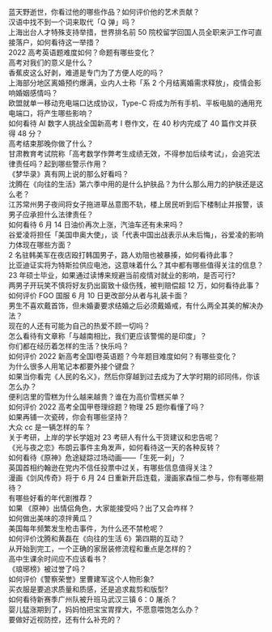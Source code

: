 蓝天野逝世，你看过他的哪些作品？如何评价他的艺术贡献？  
汉语中找不到一个词来取代「Q 弹」吗？  
上海出台人才特殊支持举措，世界排名前 50 院校留学回国人员全职来沪工作可直接落户，如何看待这一举措？  
2022 高考英语题难度如何？命题有哪些变化？  
高考对我们的意义是什么？  
香蕉皮这么好剥，难道是专门为了方便人吃的吗？  
上海部分地区离婚预约爆满，业内人士称「系 2 个月结离婚需求释放」，疫情会影响婚姻感情吗？  
欧盟就单一移动充电端口达成协议，Type-C 将成为所有手机、平板电脑的通用充电端口，将产生哪些影响？  
如何看待 AI 数字人挑战全国新高考 Ⅰ 卷作文，在 40 秒内完成了 40 篇作文并获得 48 分？  
高考结束那晚你做了什么？  
甘肃教育考试院称「高考数学作弊考生成绩无效，不得参加后续考试」，会追究法律责任吗？起到哪些警示作用？  
《梦华录》真有网上说的那么好看吗？  
沈腾在《向往的生活》第六季中用的是什么护肤品？为什么那么用力的护肤还是这么老？  
江苏常州男子夜间将女子拖进草丛意图不轨，楼上居民听到后下楼制止并报警，该男子应承担什么法律责任？  
如何看待 6 月 14 日油价再次上涨，汽油车还有未来吗？  
谷爱凌将担任「美国申奥大使」，谈「代表中国出战表示从未后悔」，谷爱凌的影响力体现在哪些方面？  
2 名驻韩美军在夜店殴打韩国男子，路人劝阻也被暴揍，如何看待此事？  
比亚迪证实将为特斯拉供应电池，这意味着什么？其中都有哪些值得关注的信息？  
23 年硕士毕业，如果通过读博来规避当前疫情对就业的影响，是否可行?  
两男子开玩笑不慎将好友扔出窗致十级伤残，被判赔偿超 12 万，如何看待此事？  
如何评价 FGO 国服 6 月 10 日更改部分从者与礼装卡面？  
男生不喜欢戴首饰，但未婚妻要求结婚之后必须戴婚戒，有什么两全其美的解决办法？  
现在的人还有可能为自己的热爱不顾一切吗？  
怎么看待有文章称「与越南相比，我们更应该警惕的是印度」？  
你们都在经历着怎样的生活？快乐吗？  
如何评价 2022 新高考全国Ⅰ卷英语题？今年题目难度如何？有哪些变化？  
为什么很多人用笔记本都要外接个键盘？  
如果当你看完《人民的名义》，然后你穿越到过去成为了大学时期的祁同伟，你该怎么办？  
便利店里的雪糕为什么越来越贵？谁在为高价雪糕买单？  
如何评价 2022 高考全国甲卷理综题？物理 25 题你看懂了吗？  
如果再铺一次瓷砖，你会有哪些坚持？  
大众 cc 是一辆怎样的车？  
关于考研，上岸的学长学姐对 23 考研人有什么干货建议和忠告呢？  
《光与夜之恋》布朗云事件主角发声，如何看待这一天的各种反转？  
如何看待《原神》危途疑踪过场动画——「生死一刹」？  
英国首相约翰逊在党内不信任投票中过关，有哪些信息值得关注？  
漫画《剑风传奇》将于 6 月 24 日重新开启连载，漫画家森恒二参与，你有哪些期待？  
有哪些好看的年代剧推荐？  
如果 《原神》出情侣角色，大家能接受吗？出了又会咋样？  
如何做出美味的凉拌黄瓜？  
美国每年频繁发生枪击事件，为什么还不禁枪呢？  
如何评价沈腾和黄磊在《向往的生活  6》第四期的互动？  
从开始到完工，一个正确的家居装修流程和重点是怎样的？  
高中生课余时间应不应该看书？  
《琅琊榜》被过誉了吗？  
如何评价《警察荣誉》里曹建军这个人物形象?  
买衣服是要追求质量和质感，还是追求裁剪和版型?  
如何看待新赛季广州队被升班马武汉三镇 6：0 屠杀？  
婴儿猛涨期到了，妈妈怕把宝宝胃撑大，不愿意喂饱怎么办？  
要做好近视防控，还有什么补充的？  
